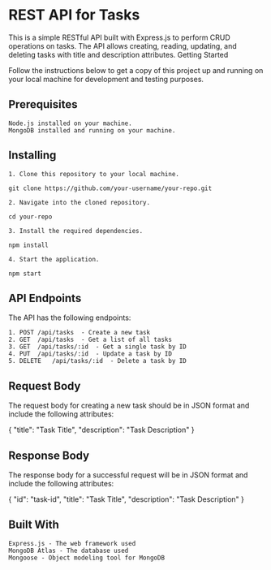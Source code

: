 # REST API for Tasks

This is a simple RESTful API built with Express.js to perform CRUD operations on tasks. The API allows creating, reading, updating, and deleting tasks with title and description attributes.
Getting Started

Follow the instructions below to get a copy of this project up and running on your local machine for development and testing purposes.

## Prerequisites

    Node.js installed on your machine.
    MongoDB installed and running on your machine.

## Installing

    1. Clone this repository to your local machine.
    
    git clone https://github.com/your-username/your-repo.git

    2. Navigate into the cloned repository.

    cd your-repo

    3. Install the required dependencies.

    npm install

    4. Start the application.

    npm start

## API Endpoints

The API has the following endpoints:

    1. POST	/api/tasks	- Create a new task
    2. GET	/api/tasks	- Get a list of all tasks
    3. GET	/api/tasks/:id	- Get a single task by ID
    4. PUT	/api/tasks/:id	- Update a task by ID
    5. DELETE	/api/tasks/:id	- Delete a task by ID

## Request Body

The request body for creating a new task should be in JSON format and include the following attributes:

{
    "title": "Task Title",
    "description": "Task Description"
}

## Response Body

The response body for a successful request will be in JSON format and include the following attributes:

{
    "id": "task-id",
    "title": "Task Title",
    "description": "Task Description"
}

## Built With

    Express.js - The web framework used
    MongoDB Atlas - The database used
    Mongoose - Object modeling tool for MongoDB
